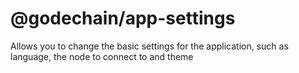 # @godechain/app-settings

Allows you to change the basic settings for the application, such as language, the node to connect to and theme
